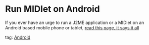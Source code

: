 # Run MIDlet on Android

If you ever have an urge to run a J2ME application or a MIDlet on an Android based mobile phone or tablet, [read this page, it says it all](http://w3epic.com/run-java-apps-j2me-on-android-devices-guide/)

tag: [Android](tag/Android)
